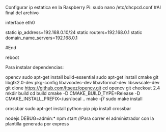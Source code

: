 Configurar ip estatica en la Raspberry Pi:
sudo nano /etc/dhcpcd.conf
#Al final del archivo

interface eth0

static ip_address=192.168.0.10/24
static routers=192.168.0.1
static domain_name_servers=192.168.0.1

#End

reboot

Para instalar dependencias:

opencv
sudo apt-get install build-essential
sudo apt-get install cmake git libgtk2.0-dev pkg-config libavcodec-dev libavformat-dev libswscale-dev
git clone https://github.com/Itseez/opencv.git
cd opencv
git checkout 2.4
mkdir build
cd build
cmake -D CMAKE_BUILD_TYPE=Release -D CMAKE_INSTALL_PREFIX=/usr/local ..
make -j7
sudo make install

crossbar
sudo apt-get install python-pip
pip install crossbar

nodejs
DEBUG=admin:* npm start //Para correr el administrador con la plantilla generada por express